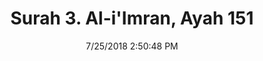 ---
title       : "Surah 3. Al-i'Imran, Ayah 151"
date        : 7/25/2018 2:50:48 PM
draft       : false
type        : "quran"
layout      : "compare"
BookCode    : "CMP"
SurahNumber : "3"
AyahNumber  : "151"
TotalAyah   : "200"
---
